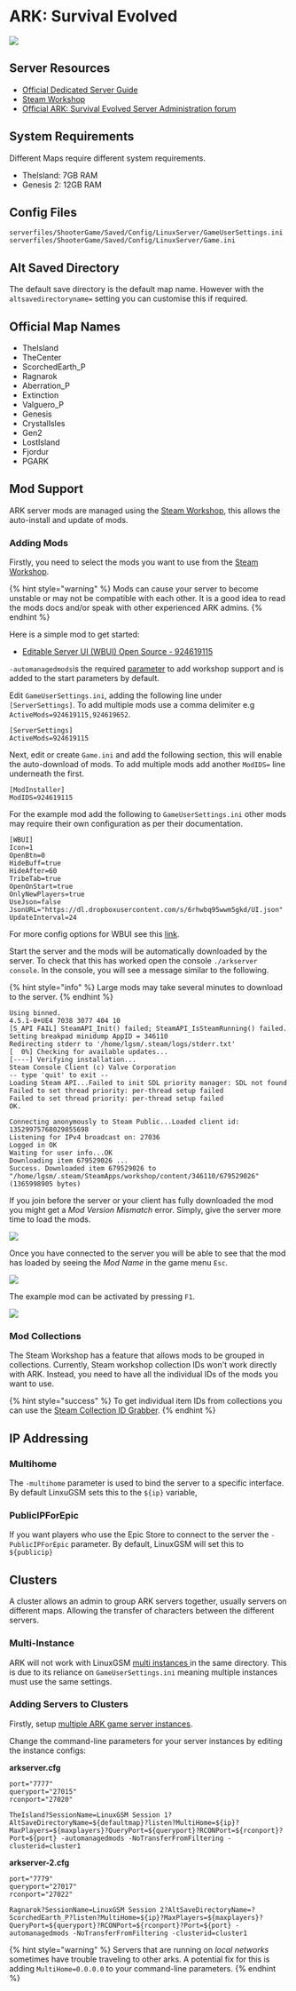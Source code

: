 # ARK: Survival Evolved

![](../.gitbook/assets/header-1.jpg)

## Server Resources

* [Official Dedicated Server Guide](https://ark.wiki.gg/wiki/Server\_configuration)
* [Steam Workshop](https://steamcommunity.com/app/346110/workshop/)
* [Official ARK: Survival Evolved Server Administration forum](https://survivetheark.com/index.php?/forums/forum/39-server-administration/)

## System Requirements

Different Maps require different system requirements.

* TheIsland: 7GB RAM
* Genesis 2: 12GB RAM

## Config Files

```
serverfiles/ShooterGame/Saved/Config/LinuxServer/GameUserSettings.ini
serverfiles/ShooterGame/Saved/Config/LinuxServer/Game.ini
```

## Alt Saved Directory

The default save directory is the default map name. However with the `altsavedirectoryname=` setting you can customise this if required.

## Official Map Names

* TheIsland
* TheCenter
* ScorchedEarth\_P
* Ragnarok
* Aberration\_P
* Extinction
* Valguero\_P
* Genesis
* CrystalIsles
* Gen2
* LostIsland
* Fjordur
* PGARK

## Mod Support

ARK server mods are managed using the [Steam Workshop](https://steamcommunity.com/app/346110/workshop/), this allows the auto-install and update of mods.

### Adding Mods

Firstly, you need to select the mods you want to use from the [Steam Workshop](https://steamcommunity.com/app/346110/workshop/).

{% hint style="warning" %}
Mods can cause your server to become unstable or may not be compatible with each other. It is a good idea to read the mods docs and/or speak with other experienced ARK admins.
{% endhint %}

Here is a simple mod to get started:

* [Editable Server UI (WBUI) Open Source - 924619115](https://steamcommunity.com/sharedfiles/filedetails/?id=924619115)

`-automanagedmods`is the required [parameter](../configuration/start-parameters.md) to add workshop support and is added to the start parameters by default.

Edit `GameUserSettings.ini`, adding the following line under `[ServerSettings]`. To add multiple mods use a comma delimiter e.g `ActiveMods=924619115,924619652`.

```
[ServerSettings]
ActiveMods=924619115
```

Next, edit or create `Game.ini` and add the following section, this will enable the auto-download of mods. To add multiple mods add another `ModIDS=` line underneath the first.

```
[ModInstaller]
ModIDS=924619115
```

For the example mod add the following to `GameUserSettings.ini` other mods may require their own configuration as per their documentation.

```
[WBUI]
Icon=1
OpenBtn=0
HideBuff=true
HideAfter=60
TribeTab=true
OpenOnStart=true
OnlyNewPlayers=true
UseJson=false
JsonURL="https://dl.dropboxusercontent.com/s/6rhwbq95wwm5gkd/UI.json"
UpdateInterval=24
```

For more config options for WBUI see this [link](https://steamcommunity.com/workshop/filedetails/discussion/924619115/129069130858283275).

Start the server and the mods will be automatically downloaded by the server. To check that this has worked open the console `./arkserver console`. In the console, you will see a message similar to the following.

{% hint style="info" %}
Large mods may take several minutes to download to the server.
{% endhint %}

```
Using binned.
4.5.1-0+UE4 7038 3077 404 10
[S_API FAIL] SteamAPI_Init() failed; SteamAPI_IsSteamRunning() failed.
Setting breakpad minidump AppID = 346110
Redirecting stderr to '/home/lgsm/.steam/logs/stderr.txt'
[  0%] Checking for available updates...
[----] Verifying installation...
Steam Console Client (c) Valve Corporation
-- type 'quit' to exit --
Loading Steam API...Failed to init SDL priority manager: SDL not found
Failed to set thread priority: per-thread setup failed
Failed to set thread priority: per-thread setup failed
OK.

Connecting anonymously to Steam Public...Loaded client id: 13529975768029855698
Listening for IPv4 broadcast on: 27036
Logged in OK
Waiting for user info...OK
Downloading item 679529026 ...
Success. Downloaded item 679529026 to "/home/lgsm/.steam/SteamApps/workshop/content/346110/679529026" (1365998905 bytes)
```

If you join before the server or your client has fully downloaded the mod you might get a _Mod Version Mismatch_ error. Simply, give the server more time to load the mods.

![](../.gitbook/assets/gpwwd19-1.png)

Once you have connected to the server you will be able to see that the mod has loaded by seeing the _Mod Name_ in the game menu `Esc`.

![](<../.gitbook/assets/image (1) (1) (1) (1) (1) (1) (1) (1) (1).png>)

The example mod can be activated by pressing `F1`.

![](../.gitbook/assets/924619115\_preview\_unbenannt.PNG)

### Mod Collections

The Steam Workshop has a feature that allows mods to be grouped in collections. Currently, Steam workshop collection IDs won't work directly with ARK. Instead, you need to have all the individual IDs of the mods you want to use.

{% hint style="success" %}
To get individual item IDs from collections you can use the [Steam Collection ID Grabber](https://tools.rusty.info/tools/stcolids/).
{% endhint %}

## IP Addressing

### Multihome&#x20;

The `-multihome` parameter is used to bind the server to a specific interface. By default LinxuGSM sets this to the `${ip}` variable,

### PublicIPForEpic

If you want players who use the Epic Store to connect to the server the `-PublicIPForEpic` parameter. By default, LinuxGSM will set this to `${publicip}`&#x20;

## Clusters

A cluster allows an admin to group ARK servers together, usually servers on different maps. Allowing the transfer of characters between the different servers.

### Multi-Instance

ARK will not work with LinuxGSM [multi instances ](../configuration/multiple-game-servers.md)in the same directory. This is due to its reliance on `GameUserSettings.ini` meaning multiple instances must use the same settings.

### Adding Servers to Clusters

Firstly, setup [multiple ARK game server instances](../configuration/multiple-game-servers.md).

Change the command-line parameters for your server instances by editing the instance configs:

**arkserver.cfg**

```
port="7777"
queryport="27015"
rconport="27020"
```

```
TheIsland?SessionName=LinuxGSM Session 1?AltSaveDirectoryName=${defaultmap}?listen?MultiHome=${ip}?MaxPlayers=${maxplayers}?QueryPort=${queryport}?RCONPort=${rconport}?Port=${port} -automanagedmods -NoTransferFromFiltering -clusterid=cluster1
```

**arkserver-2.cfg**

```
port="7779"
queryport="27017"
rconport="27022"
```

```
Ragnarok?SessionName=LinuxGSM Session 2?AltSaveDirectoryName=?ScorchedEarth_P?listen?MultiHome=${ip}?MaxPlayers=${maxplayers}?QueryPort=${queryport}?RCONPort=${rconport}?Port=${port} -automanagedmods -NoTransferFromFiltering -clusterid=cluster1
```

{% hint style="warning" %}
Servers that are running on _local networks_ sometimes have trouble traveling to other arks. A potential fix for this is adding `MultiHome=0.0.0.0` to your command-line parameters.
{% endhint %}
